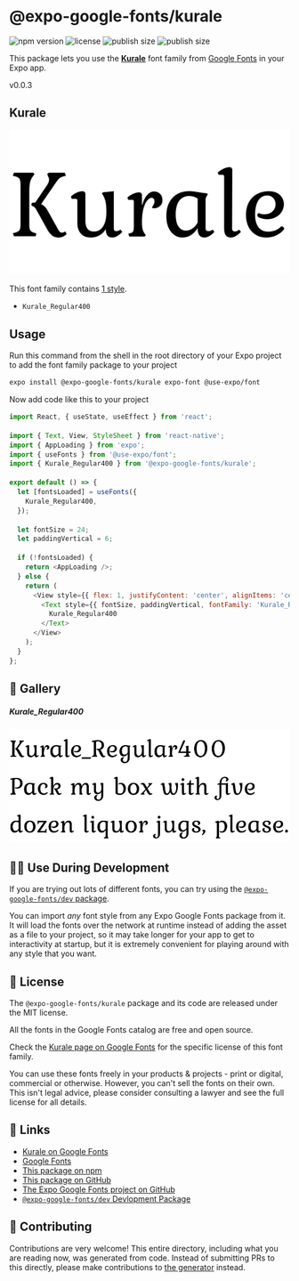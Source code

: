 # @expo-google-fonts/kurale

![npm version](https://flat.badgen.net/npm/v/@expo-google-fonts/kurale)
![license](https://flat.badgen.net/github/license/expo/google-fonts)
![publish size](https://flat.badgen.net/packagephobia/install/@expo-google-fonts/kurale)
![publish size](https://flat.badgen.net/packagephobia/publish/@expo-google-fonts/kurale)

This package lets you use the [**Kurale**](https://fonts.google.com/specimen/Kurale) font family from [Google Fonts](https://fonts.google.com/) in your Expo app.

v0.0.3

## Kurale

![Kurale](./font-family.png)

This font family contains [1 style](#-gallery).

- `Kurale_Regular400`

## Usage

Run this command from the shell in the root directory of your Expo project to add the font family package to your project
```sh
expo install @expo-google-fonts/kurale expo-font @use-expo/font
```

Now add code like this to your project
```js
import React, { useState, useEffect } from 'react';

import { Text, View, StyleSheet } from 'react-native';
import { AppLoading } from 'expo';
import { useFonts } from '@use-expo/font';
import { Kurale_Regular400 } from '@expo-google-fonts/kurale';

export default () => {
  let [fontsLoaded] = useFonts({
    Kurale_Regular400,
  });

  let fontSize = 24;
  let paddingVertical = 6;

  if (!fontsLoaded) {
    return <AppLoading />;
  } else {
    return (
      <View style={{ flex: 1, justifyContent: 'center', alignItems: 'center' }}>
        <Text style={{ fontSize, paddingVertical, fontFamily: 'Kurale_Regular400' }}>
          Kurale_Regular400
        </Text>
      </View>
    );
  }
};

```

## 🔡 Gallery

##### Kurale_Regular400
![Kurale_Regular400](./dfcb85ac1c2a3ca188df6595b0099ece1a830475577e1897d491f575e6746e56.ttf.png)


## 👩‍💻 Use During Development

If you are trying out lots of different fonts, you can try using the [`@expo-google-fonts/dev` package](https://github.com/expo/google-fonts/tree/master/font-packages/dev#readme).

You can import *any* font style from any Expo Google Fonts package from it. It will load the fonts
over the network at runtime instead of adding the asset as a file to your project, so it may take longer
for your app to get to interactivity at startup, but it is extremely convenient
for playing around with any style that you want.

## 📖 License

The `@expo-google-fonts/kurale` package and its code are released under the MIT license.

All the fonts in the Google Fonts catalog are free and open source.

Check the [Kurale page on Google Fonts](https://fonts.google.com/specimen/Kurale) for the specific license of this font family.

You can use these fonts freely in your products & projects - print or digital, commercial or otherwise. However, you can't sell the fonts on their own. This isn't legal advice, please consider consulting a lawyer and see the full license for all details.

## 🔗 Links

- [Kurale on Google Fonts](https://fonts.google.com/specimen/Kurale)
- [Google Fonts](https://fonts.google.com/)
- [This package on npm](https://www.npmjs.com/package/@expo-google-fonts/kurale)
- [This package on GitHub](https://github.com/expo/google-fonts/tree/master/font-packages/kurale)
- [The Expo Google Fonts project on GitHub](https://github.com/expo/google-fonts)
- [`@expo-google-fonts/dev` Devlopment Package](https://github.com/expo/google-fonts/tree/master/font-packages/dev)


## 🤝 Contributing

Contributions are very welcome! This entire directory, including what you are reading now, was generated from code. Instead of submitting PRs to this directly, please make contributions to [the generator](https://github.com/expo/google-fonts/tree/master/packages/generator) instead.
